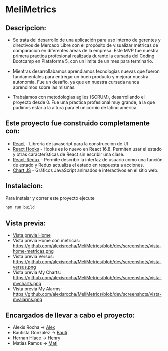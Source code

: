 # MeliMetrics

## Descripcion:
* Se trata del desarrollo de una aplicación para uso interno de gerentes y directivos de Mercado Libre con el propósito de visualizar métricas de comparación en diferentes áreas de la empresa. 
Este MVP fue nuestra primera practica profesional realizada durante la cursada del Coding Bootcamp en Plataforma 5, con un limite de un mes para terminarlo. 

* Mientras desarrollabamos aprendiamos tecnologias nuevas que fueron fundamentales para entregar un buen producto y mejorar nuestra autonomia. Fue un desafio, ya que en nuestra cursada nunca aprendimos sobre las mismas. 

* Trabajamos con metodologias agiles (SCRUM), desarrollando el proyecto desde 0. Fue una practica profesional muy grande, a la que pudimos estar a la altura para el unicornio de latino america.

## Este proyecto fue construido completamente con: 
* [React](https://es.reactjs.org/) - Libreria de javascript para la construccion de UI
* [React Hooks](https://es.reactjs.org/docs/hooks-intro.html) - Hooks es lo nuevo en React 16.8. Permiten usar el estado y otras características de React sin escribir una clase.
* [React-Redux](https://redux.js.org/basics/usage-with-react) - Permite describir la interfaz de usuario como una función de estado y Redux actualiza el estado en respuesta a acciones.
* [Chart JS](https://www.chartjs.org/) - Gráficos JavaScript animados e interactivos en el sitio web.

## Instalacion:
Para instalar y correr este proyecto ejecute
```bash
npm run build
```
## Vista previa: 
* [Vista previa Home](https://github.com/alexisrocha/MeliMetrics/blob/dev/screenshots/vista-home.png)
* Vista previa Home con metricas: https://github.com/alexisrocha/MeliMetrics/blob/dev/screenshots/vista-home-metricas.png
* Vista previa Versus: https://github.com/alexisrocha/MeliMetrics/blob/dev/screenshots/vista-versus.png
* Vista previa My Charts: https://github.com/alexisrocha/MeliMetrics/blob/dev/screenshots/vista-mycharts.png
* Vista previa My Alarms: https://github.com/alexisrocha/MeliMetrics/blob/dev/screenshots/vista-myalarms.png

## Encargados de llevar a cabo el proyecto:
* Alexis Rocha -> [Alex](https://github.com/alexisrocha)
* Bautista Gonzalez -> [Bauti](https://github.com/bautigonzalez)
* Hernan Hlace -> [Henry](https://github.com/hhlace)
* Matias Ramos -> [Mati](https://github.com/MatiasRamosNOK)

